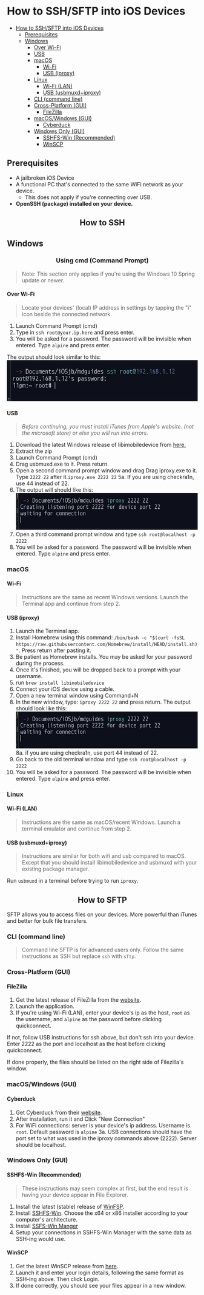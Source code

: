 # How to SSH/SFTP into iOS Devices


- [How to SSH/SFTP into iOS Devices](#how-to-sshsftp-into-ios-devices)
  - [Prerequisites](#prerequisites)
  - [Windows](#windows)
      - [Over Wi-Fi](#over-wi-fi)
      - [USB](#usb)
    - [macOS](#macos)
      - [Wi-Fi](#wi-fi)
      - [USB (iproxy)](#usb-iproxy)
    - [Linux](#linux)
      - [Wi-Fi (LAN)](#wi-fi-lan)
      - [USB (usbmuxd+iproxy)](#usb-usbmuxdiproxy)
    - [CLI (command line)](#cli-command-line)
    - [Cross-Platform (GUI)](#cross-platform-gui)
      - [FileZilla](#filezilla)
    - [macOS/Windows (GUI)](#macoswindows-gui)
      - [Cyberduck](#cyberduck)
    - [Windows Only (GUI)](#windows-only-gui)
      - [SSHFS-Win (Recommended)](#sshfs-win-recommended)
      - [WinSCP](#winscp)

## Prerequisites

- A jailbroken iOS Device
- A functional PC that's connected to the same WiFi network as your device.
  - This does not apply if you're connecting over USB.
- **OpenSSH (package) installed on your device.** 

<h2 align=center> How to SSH </h2>

## Windows

<h3 align=center> Using cmd (Command Prompt) </h3>

> Note: This section only applies if you're using the Windows 10 Spring update or newer.

#### Over Wi-Fi

> Locate your devices' (local) IP address in settings by tapping the "i" icon beside the connected network.

1. Launch Command Prompt (cmd)
2. Type in `ssh root@your.ip.here` and press enter.
3. You will be asked for a password. The password will be invisible when entered. Type `alpine` and press enter.

The output should look similar to this:
![ssh-cli](assets/sshclioutput.png)

#### USB

> *Before continuing, you must install iTunes from Apple's website. (not the microsoft store) or else you will run into errors.*

1. Download the latest Windows release of libimobiledevice from [here.](https://github.com/libimobiledevice-win32/imobiledevice-net/releases/)
2. Extract the zip
3. Launch Command Prompt (cmd)
4. Drag usbmuxd.exe to it. Press return.
5. Open a second command prompt window and drag Drag iproxy.exe to it. Type `2222 22` after it.`iproxy.exe 2222 22`
  5a. If you are using checkra1n, use 44 instead of 22.
6. The output will should like this: ![iproxy in terminal](assets/iproxied.png)
7. Open a third command prompt window and type `ssh root@localhost -p 2222`
8. You will be asked for a password. The password will be invisible when entered. Type `alpine` and press enter.

### macOS

#### Wi-Fi

> Instructions are the same as recent Windows versions. Launch the Terminal app and continue from step 2.

#### USB (iproxy)

1. Launch the Terminal app.
2. Install Homebrew using this command: `/bin/bash -c "$(curl -fsSL https://raw.githubusercontent.com/Homebrew/install/HEAD/install.sh)"`. Press return after pasting it.
3. Be patient as Homebrew installs. You may be asked for your password during the process.
4. Once it's finished, you will be dropped back to a prompt with your username.
5. run `brew install libimobiledevice`
6. Connect your iOS device using a cable.
7. Open a new terminal window using Command+N
8. In the new window, type: `iproxy 2222 22` and press return. The output should look like this: ![iproxy in terminal](assets/iproxied.png)
  8a. if you are using checkra1n, use port 44 instead of 22.
9. Go back to the old terminal window and type `ssh root@localhost -p 2222`
10. You will be asked for a password. The password will be invisible when entered. Type `alpine` and press enter.

### Linux

#### Wi-Fi (LAN)

> Instructions are the same as macOS/recent Windows. Launch a terminal emulator and continue from step 2.

#### USB (usbmuxd+iproxy)

 > Instructions are similar for both wifi and usb compared to macOS. Except that you should install libimobiledevice and usbmuxd with your existing package manager.

   Run `usbmuxd` in a terminal before trying to run `iproxy`.

<h2 align=center> How to SFTP </h2>

SFTP allows you to access files on your devices. More powerful than iTunes and better for bulk file transfers.

### CLI (command line)

> Command line SFTP is for advanced users only. Follow the same instructions as SSH but replace `ssh` with `sftp`.

### Cross-Platform (GUI)

#### FileZilla

1. Get the latest release of FileZilla from the [website](https://filezilla-project.org/).
2. Launch the application.
3. If you're using Wi-Fi (LAN), enter your device's ip as the host, `root` as the username, and `alpine` as the password before clicking quickconnect.

If not, follow USB instructions for ssh above, but don't ssh into your device. Enter 2222 as the port and localhost as the host before clicking quickconnect.

If done properly, the files should be listed on the right side of Filezilla's window.

### macOS/Windows (GUI)

#### Cyberduck

1. Get Cyberduck from their [website](https://cyberduck.io/download/).
2. After installation, run it and Click "New Connection"
3. For WiFi connections: server is your device's ip address. Username is `root`. Default password is `alpine`
  3a. USB connections should have the port set to what was used in the iproxy commands above (2222). Server should be localhost.

### Windows Only (GUI)

#### SSHFS-Win (Recommended)

> These instructions may seem complex at first, but the end result is having your device appear in File Explorer.

1. Install the latest (stable) release of [WinFSP](https://github.com/billziss-gh/winfsp).
2. Install [SSHFS-Win](https://github.com/billziss-gh/sshfs-win/releases). Choose the x64 or x86 installer according to your computer's architecture.
3. Install [SSFS-Win Manger](https://github.com/evsar3/sshfs-win-manager/releases/latest)
4. Setup your connections in SSHFS-Win Manager with the same data as SSH-ing would use.

#### WinSCP

1. Get the latest WinSCP release from [here](https://winscp.net/eng/download.php).
2. Launch it and enter your login details, following the same format as SSH-ing above. Then click Login.
3. If done correctly, you should see your files appear in a new window.
